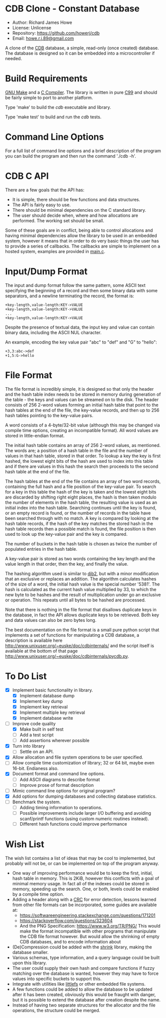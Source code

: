 # CDB Clone - Constant Database

- Author: Richard James Howe
- License: Unlicense
- Repository: <https://github.com/howerj/cdb>
- Email: howe.r.j.89@gmail.com

A clone of the [CDB][] database, a simple, read-only (once created) database.
The database is designed so it can be embedded into a microcontroller if
needed.

# Build Requirements

[GNU Make][] and a [C Compiler][]. The library is written in pure [C99][] and
should be fairly simple to port to another platform.

Type 'make' to build the *cdb* executable and library.

Type 'make test' to build and run the *cdb* tests.

# Command Line Options

For a full list of command line options and a brief description of the program
you can build the program and then run the command './cdb -h'.

# CDB C API

There are a few goals that the API has:

* It is simple, there should be few functions and data structures.
* The API is fairly easy to use.
* There should be minimal dependencies on the C standard library.
* The user should decide when, where and how allocations are performed. The
  working set should be small.

Some of these goals are in conflict, being able to control allocations and
having minimal dependencies allow the library to be used in an embedded system,
however it means that in order to do very basic things the user has to
provide a series of callbacks. The callbacks are simple to implement on a
hosted system, examples are provided in [main.c][].

# Input/Dump Format

The input and dump format follow the same pattern, some ASCII text specifying
the beginning of a record and then some binary data with some separators, and
a newline terminating the record, the format is:

	+key-length,value-length:KEY->VALUE
	+key-length,value-length:KEY->VALUE
	...
	+key-length,value-length:KEY->VALUE

Despite the presence of textual data, the input key and value can contain
binary data, including the ASCII NUL character. 

An example, encoding the key value pair "abc" to "def" and "G" to "hello":

	+3,3:abc->def
	+1,5:G->hello

# File Format

The file format is incredibly simple, it is designed so that only the header
and the hash table index needs to be stored in memory during generation of the
table - the keys and values can be streamed on to the disk. The header consists
of 256 2-word values forming an initial hash table that point to the hash
tables at the end of the file, the key-value records, and then up to 256 hash 
tables pointing to the key-value pairs.

A word consists of a 4-byte/32-bit value (although this may be changed via
compile time options, creating an incompatible format). All word values are
stored in little-endian format.

The initial hash table contains an array of 256 2-word values, as mentioned.
The words are; a position of a hash table in the file and the number of values
in that hash table, stored in that order. To lookup a key the key is first
hashed, the lowest eight bits of the hash are used to index into this table and
if there are values in this hash the search then proceeds to the second hash
table at the end of the file.

The hash tables at the end of the file contains an array of two word records,
containing the full hash and a file position of the key-value pair. To search
for a key in this table the hash of the key is taken and the lowest eight bits
are discarded by shifting right eight places, the hash is then taken modulo the
number of elements in the hash table, the resulting value is used as an initial
index into the hash table. Searching continues until the key is found, or an
empty record is found, or the number of records in the table have been searched
through with no match. A key is compared by looking at the hash table records,
if the hash of the key matches the stored hash in the hash table records then a
possible match is found, the file position is then used to look up the
key-value pair and the key is compared.

The number of buckets in the hash table is chosen as twice the number of
populated entries in the hash table.

A key-value pair is stored as two words containing the key length and the value
length in that order, then the key, and finally the value.

The hashing algorithm used is similar to [djb2][], but with a minor
modification that an exclusive or replaces an addition. The algorithm calculates 
hashes of the size of a word, the initial hash value is the special number '5381'. 
The hash is calculated as the current hash value multiplied by 33, to which the 
new byte to be hashes and the result of multiplication under go an exclusive or 
operation. This repeats until all bytes to be hashed are processed.

Note that there is nothing in the file format that disallows duplicate keys in
the database, in fact the API allows duplicate keys to be retrieved. Both key
and data values can also be zero bytes long.

The best documentation on the file format is a small pure python script that
implements a set of functions for manipulating a CDB database, a description is
available here <http://www.unixuser.org/~euske/doc/cdbinternals/> and the
script itself is available at the bottom of that page
<http://www.unixuser.org/~euske/doc/cdbinternals/pycdb.py>.

# To Do List

- [x] Implement basic functionality in library.
  - [x] Implement database dump
  - [x] Implement key dump
  - [x] Implement key retrieval
  - [x] Implement multiple key retrieval
  - [x] Implement database write
- [ ] Improve code quality
  - [x] Make built in self test
  - [ ] Add a test script
  - [ ] Add assertions wherever possible
- [x] Turn into library
  - [ ] Settle on an API.
- [x] Allow allocation and file system operations to be user specified.
- [ ] Allow compile time customization of library; 32 or 64 bit, maybe even 16-bit. Endianess also.
- [x] Document format and command line options.
  - [ ] Add ASCII diagrams to describe format
  - [ ] Improve prose of format description
- [ ] Mimic command line options for original program?
- [x] Add options for dumping databases and collecting database statistics.
- [ ] Benchmark the system.
  - [ ] Adding timing information to operations.
  - [ ] Possible improvements include larger I/O buffering and avoiding
    scanf/printf functions (using custom numeric routines instead).
  - [ ] Different hash functions could improve performance

# Wish List

The wish list contains a list of ideas that may be cool to implemented, but
probably will not be, or can be implemented on top of the program anyway.

- One way of improving performance would be to keep the first, initial, hash
  table in memory. This is 2KiB, however this conflicts with a goal of minimal
  memory usage. In fact all of the indexes could be stored in memory, speeding
  up the search. One, or both, levels could be enabled by a compile time
  option.
- Adding a header along with a [CRC][] for error detection, lessons learned
  from other file formats can be incorporated, some guides are available at:
  - <https://softwareengineering.stackexchange.com/questions/171201>
  - <https://stackoverflow.com/questions/323604>
  - And the PNG Specification: <https://www.w3.org/TR/PNG/>
  This would make the format incompatible with other programs that
  manipulate the CDB file format however. But would allow the shrinking
  of empty CDB databases, and to encode information about 
- (De)Compression could be added with the [shrink][] library, making the
  database smaller.
- Various schemas, type information, and a query language could be built upon
  this library.
- The user could supply their own hash and compare functions if fuzzy matching
  over the database is wanted, however they may have to force values into
  specific buckets to support this.
- Integrate with utilities like [littlefs][] or other embedded file systems.
- A few functions could be added to allow the database to be updated after it
  has been created, obviously this would be fraught with danger, but it is
  possible to extend the database after creation despite the name.
- Instead of having two separate structures for the allocator and the file
  operations, the structure could be merged.

[main.c]: main.c
[CDB]: https://cr.yp.to/cdb.html
[GNU Make]: https://www.gnu.org/software/make/
[C Compiler]: https://gcc.gnu.org/
[C99]: https://en.wikipedia.org/wiki/C99
[littlefs]: https://github.com/ARMmbed/littlefs
[CRC]: https://en.wikipedia.org/wiki/Cyclic_redundancy_check
[shrink]: https://github.com/howerj/shrink
[djb2]: http://www.cse.yorku.ca/~oz/hash.html
